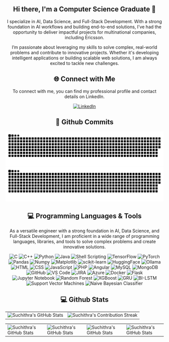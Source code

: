 <div align="center">
    <h2>Hi there, I'm a Computer Science Graduate 👋</h2>
<!--     <p><img src="termina-gh.gif" alt="Terminal GH GIF" /></p> -->
    <p>I specialize in AI, Data Science, and Full-Stack Development. With a strong foundation in AI workflows and building end-to-end solutions, I’ve had the opportunity to deliver impactful projects for multinational companies, including Ericsson.

I’m passionate about leveraging my skills to solve complex, real-world problems and contribute to innovative projects. Whether it's developing intelligent applications or building scalable web solutions, I am always excited to tackle new challenges.</p>
</div>

<div align="center">
<h2 align="center" class="section-heading">🌐 Connect with Me</h2>
<p> To connect with me, you can find my professional profile and contact details on LinkedIn. </p>
<div align="center">
  <a href="https://www.linkedin.com/in/suchithra-gandla">
    <img src="https://img.shields.io/badge/Suchithra_Gandla-0077B5?style=for-the-badge&logo=linkedin&logoColor=white" alt="LinkedIn"/>
  </a>
</div>

<div align="center">
  <h2>🚀 Github Commits</h2>
  <img src="dist/github-snake-dark.svg#gh-dark-mode-only" alt="GitHub Contribution Grid Snake Animation Dark Mode"/>
  <img src="dist/github-snake.svg#gh-light-mode-only" alt="GitHub Contribution Grid Snake Animation Light Mode"/>
</div>

<h2 align="center" class="section-heading">💻 Programming Languages & Tools</h2>
<p>As a versatile engineer with a strong foundation in AI, Data Science, and Full-Stack Development, I am proficient in a wide range of programming languages, libraries, and tools to solve complex problems and create innovative solutions.</p>
<div align="center">
  <!-- Programming Languages -->
  <img src="https://img.shields.io/badge/C-00599C?style=for-the-badge&logo=c&logoColor=white" alt="C" />
  <img src="https://img.shields.io/badge/C%2B%2B-00599C?style=for-the-badge&logo=c%2B%2B&logoColor=white" alt="C++" />
  <img src="https://img.shields.io/badge/Python-3776AB?style=for-the-badge&logo=python&logoColor=white" alt="Python" />
  <img src="https://img.shields.io/badge/Java-007396?style=for-the-badge&logo=java&logoColor=white" alt="Java" />
  <img src="https://img.shields.io/badge/Shell_Scripting-4EAA25?style=for-the-badge&logo=gnu-bash&logoColor=white" alt="Shell Scripting" />

  <!-- Libraries & Frameworks -->
  <img src="https://img.shields.io/badge/TensorFlow-FF6F00?style=for-the-badge&logo=tensorflow&logoColor=white" alt="TensorFlow" />
  <img src="https://img.shields.io/badge/PyTorch-EE4C2C?style=for-the-badge&logo=pytorch&logoColor=white" alt="PyTorch" />
  <img src="https://img.shields.io/badge/Pandas-150458?style=for-the-badge&logo=pandas&logoColor=white" alt="Pandas" />
  <img src="https://img.shields.io/badge/Numpy-013243?style=for-the-badge&logo=numpy&logoColor=white" alt="Numpy" />
  <img src="https://img.shields.io/badge/Matplotlib-0076A8?style=for-the-badge&logo=matplotlib&logoColor=white" alt="Matplotlib" />
  <img src="https://img.shields.io/badge/scikit--learn-F7931E?style=for-the-badge&logo=scikit-learn&logoColor=white" alt="scikit-learn" />
  <img src="https://img.shields.io/badge/HuggingFace-000000?style=for-the-badge&logo=huggingface&logoColor=white" alt="HuggingFace" />
  <img src="https://img.shields.io/badge/Ollama-2E8B57?style=for-the-badge" alt="Ollama" />
  
  <!-- Web Technologies -->
  <img src="https://img.shields.io/badge/HTML-E34F26?style=for-the-badge&logo=html5&logoColor=white" alt="HTML" />
  <img src="https://img.shields.io/badge/CSS-1572B6?style=for-the-badge&logo=css3&logoColor=white" alt="CSS" />
  <img src="https://img.shields.io/badge/JavaScript-F7DF1E?style=for-the-badge&logo=javascript&logoColor=black" alt="JavaScript" />
  <img src="https://img.shields.io/badge/Php-777BB4?style=for-the-badge&logo=php&logoColor=white" alt="PHP" />
  <img src="https://img.shields.io/badge/Angular-DD0031?style=for-the-badge&logo=angular&logoColor=white" alt="Angular" />

  <!-- Databases -->
  <img src="https://img.shields.io/badge/MySQL-4479A1?style=for-the-badge&logo=mysql&logoColor=white" alt="MySQL" />
  <img src="https://img.shields.io/badge/MongoDB-47A248?style=for-the-badge&logo=mongodb&logoColor=white" alt="MongoDB" />

  <!-- Developer Tools -->
  <img src="https://img.shields.io/badge/GitHub-181717?style=for-the-badge&logo=github&logoColor=white" alt="GitHub" />
  <img src="https://img.shields.io/badge/VS_Code-007ACC?style=for-the-badge&logo=visualstudiocode&logoColor=white" alt="VS Code" />
  <img src="https://img.shields.io/badge/JIRA-0052CC?style=for-the-badge&logo=jira&logoColor=white" alt="JIRA" />
  <img src="https://img.shields.io/badge/Azure-0089D6?style=for-the-badge&logo=microsoftazure&logoColor=white" alt="Azure" />
  <img src="https://img.shields.io/badge/Docker-2496ED?style=for-the-badge&logo=docker&logoColor=white" alt="Docker" />

  <!-- AI/ML Tools -->
  <img src="https://img.shields.io/badge/Flask-000000?style=for-the-badge&logo=flask&logoColor=white" alt="Flask" />
  <img src="https://img.shields.io/badge/Jupyter_Notebook-F37626?style=for-the-badge&logo=jupyter&logoColor=white" alt="Jupyter Notebook" />
  <img src="https://img.shields.io/badge/Random_Forest-FF4F00?style=for-the-badge" alt="Random Forest" />
  <img src="https://img.shields.io/badge/XGBoost-000000?style=for-the-badge" alt="XGBoost" />
  <img src="https://img.shields.io/badge/GRU-2B8A3E?style=for-the-badge" alt="GRU" />
  <img src="https://img.shields.io/badge/BI--LSTM-FCCF00?style=for-the-badge" alt="BI-LSTM" />
  <img src="https://img.shields.io/badge/Support_Vector_Machines-4B0082?style=for-the-badge" alt="Support Vector Machines" />
  <img src="https://img.shields.io/badge/Naive_Bayesian-00FF00?style=for-the-badge" alt="Naive Bayesian Classifier" />
</div>


<div align="center">
<h2 align="center" class="section-heading"> 💻 Github Stats</h2>
 <table align="center" width="100%" height="100%" >
    <tr>
       <td><img style="border: none;" src="https://github-profile-summary-cards.vercel.app/api/cards/profile-details?username=suchith-ra&theme=github_dark" alt="Suchithra's GitHub Stats"/></td>   
       <td><img style="border: none;" src="https://github-readme-streak-stats.herokuapp.com/?user=suchith-ra&theme=merko" alt="Suchithra's Contribution Streak"/></td>
    </tr>
 </table>

 <table align="center" width="100%" height="100%" >
    <tr>
        <td><img style="border: none;" src="https://github-profile-summary-cards.vercel.app/api/cards/stats?username=suchith-ra&theme=github_dark" alt="Suchithra's GitHub Stats"/></td>
        <td><img style="border: none;" src="https://github-profile-summary-cards.vercel.app/api/cards/productive-time?username=suchith-ra&theme=github_dark&utcOffset=10" alt="Suchithra's GitHub Stats"/>
        <td><img style="border: none;" src="https://github-profile-summary-cards.vercel.app/api/cards/repos-per-language?username=suchith-ra&theme=github_dark" alt="Suchithra's GitHub Stats"/></td>
        <td><img style="border: none;" src="https://github-profile-summary-cards.vercel.app/api/cards/most-commit-language?username=suchith-ra&theme=github_dark" alt="Suchithra's GitHub Stats"/></td>
    </tr>
 </table>
</div>
